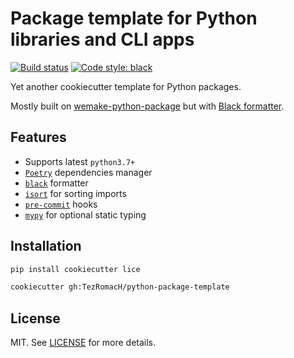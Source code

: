 # Package template for Python libraries and CLI apps

<p align="center">

[![Build status](https://github.com/TezRomacH/python-package-template/workflows/test/badge.svg?branch=master&event=push)](https://github.com/TezRomacH/python-package-template/actions?query=workflow%3Atest)
[![Code style: black](https://img.shields.io/badge/code%20style-black-000000.svg)](https://github.com/psf/black)

</p>

Yet another cookiecutter template for Python packages.

Mostly built on [wemake-python-package](https://github.com/wemake-services/wemake-python-package) but with [Black formatter](https://github.com/psf/black).

## Features

- Supports latest `python3.7+`
- [`Poetry`](https://github.com/python-poetry/poetry) dependencies manager
- [`black`](https://github.com/psf/black) formatter
- [`isort`](https://github.com/timothycrosley/isort) for sorting imports
- [`pre-commit`](https://pre-commit.com/) hooks
- [`mypy`](https://mypy.readthedocs.io) for optional static typing

## Installation

```bash
pip install cookiecutter lice
```

```bash
cookiecutter gh:TezRomacH/python-package-template
```

## License

MIT. See [LICENSE](https://github.com/TezRomacH/python-package-template/blob/master/LICENCE) for more details.
